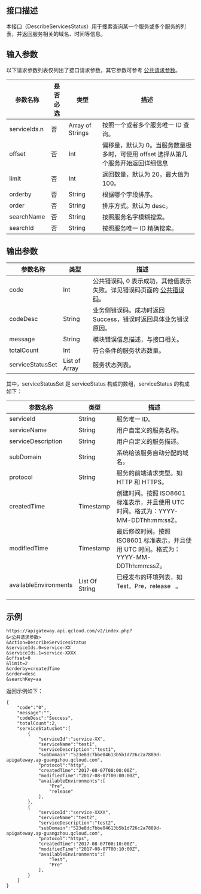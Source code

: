 ## 接口描述

本接口（DescribeServicesStatus）用于搜索查询某一个服务或多个服务的列表，并返回服务相关的域名、时间等信息。

## 输入参数

以下请求参数列表仅列出了接口请求参数，其它参数可参考 [公共请求参数](/document/api/213/6976)。

| 参数名称         | 是否必选 | 类型               | 描述                                       |
| ------------ | ---- | ---------------- | ---------------------------------------- |
| serviceIds.n | 否    | Array of Strings | 按照一个或者多个服务唯一 ID 查询。                        |
| offset       | 否    | Int              | 偏移量，默认为 0。当服务数量极多时，可使用 offset 选择从第几个服务开始返回详细信息 |
| limit        | 否    | Int              | 返回数量，默认为 20，最大值为 100。                      |
| orderby      | 否    | String           | 根据哪个字段排序。                                |
| order        | 否    | String           | 排序方式。默认为 desc。                            |
| searchName   | 否    | String           | 按照服务名字模糊搜索。                              |
| searchId     | 否    | String           | 按照服务唯一 ID 精确搜索。                            |

## 输出参数
| 参数名称             | 类型            | 描述                                       |
| ---------------- | ------------- | ---------------------------------------- |
| code             | Int           | 公共错误码, 0 表示成功，其他值表示失败。详见错误码页面的 <a href="http://tcecqpoc.fsphere.cn/doc/api/372/%E9%94%99%E8%AF%AF%E7%A0%81#1.E3.80.81.E5.85.AC.E5.85.B1.E9.94.99.E8.AF.AF.E7.A0.81" title="公共错误码">公共错误码</a>。 |
| codeDesc         | String        | 业务侧错误码。成功时返回 Success，错误时返回具体业务错误原因。       |
| message          | String        | 模块错误信息描述，与接口相关。                          |
| totalCount       | Int           | 符合条件的服务状态数量。                             |
| serviceStatusSet | List of Array | 服务状态列表。                                  |

其中，serviceStatusSet 是 serviceStatus 构成的数组，serviceStatus 的构成如下：

| 参数名称                  | 类型             | 描述                                       |
| --------------------- | -------------- | ---------------------------------------- |
| serviceId             | String         | 服务唯一 ID。                                  |
| serviceName           | String         | 用户自定义的服务名称。                              |
| serviceDescription    | String         | 用户自定义的服务描述。                              |
| subDomain             | String         | 系统给该服务自动分配的域名。                           |
| protocol              | String         | 服务的前端请求类型。如 HTTP 和 HTTPS。                   |
| createdTime           | Timestamp      | 创建时间。按照 ISO8601 标准表示，并且使用 UTC 时间。格式为：YYYY-MM-DDThh:mm:ssZ。 |
| modifiedTime          | Timestamp      | 最后修改时间。按照 ISO8601 标准表示，并且使用 UTC 时间。格式为：YYYY-MM-DDThh:mm:ssZ。 |
| availableEnvironments | List Of String | 已经发布的环境列表，如 Test，Pre，release   。           |


## 示例 
```
https://apigateway.api.qcloud.com/v2/index.php?
&<公共请求参数>
&Action=DescribeServicesStatus
&serviceIds.0=service-XX
&serviceIds.1=service-XXXX
&offset=0
&limit=2
&orderby=createdTime
&order=desc
&searchKey=aa
```
返回示例如下：
```
{
    "code":"0",
    "message":"",
    "codeDesc":"Success",      
    "totalCount":2,
	"serviceStatusSet":[
		{
			"serviceId":"service-XX",
			"serviceName":"test1",
			"serviceDescription":"test1",
			"subDomain":"523e8dc7bbe04613b5b1d726c2a7889d-apigateway.ap-guangzhou.qcloud.com",
			"protocol":"http",
			"createdTime":"2017-08-07T00:00:00Z",
			"modifiedTime":"2017-08-07T00:00:00Z",
			"availableEnvironments":[
				"Pre",
				"release"
			],
		},
		{
			"serviceId":"service-XXXX",
			"serviceName":"test2",
			"serviceDescription":"test2",
			"subDomain":"523e8dc7bbe04613b5b1d726c2a7889d-apigateway.ap-guangzhou.qcloud.com",
			"protocol":"https",
			"createdTime":"2017-08-07T00:10:00Z",
			"modifiedTime":"2017-08-07T00:10:00Z",
			"availableEnvironments":[
				"Test",
				"Pre"
			],
		}
	]
}
```




